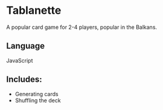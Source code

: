 # Tablanette
A popular card game for 2-4 players, popular in the Balkans. 

## Language

JavaScript

## Includes:

* Generating cards
* Shuffling the deck
